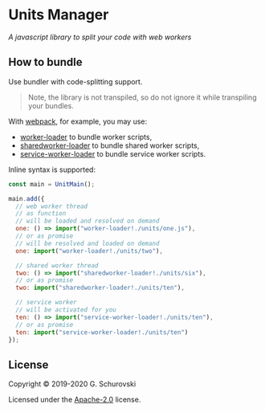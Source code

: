 # Units Manager

_A javascript library to split your code with web workers_

## How to bundle

Use bundler with code-splitting support.

> Note, the library is not transpiled, so do not ignore it while transpiling your bundles.

With [webpack](https://webpack.js.org/), for example, you may use:

- [worker-loader](https://www.npmjs.com/package/worker-loader) to bundle worker scripts,
- [sharedworker-loader](https://www.npmjs.com/package/sharedworker-loader) to bundle shared worker scripts,
- [service-worker-loader](https://www.npmjs.com/package/service-worker-loader) to bundle service worker scripts.

Inline syntax is supported:

```javascript
const main = UnitMain();

main.add({
  // web worker thread
  // as function
  // will be loaded and resolved on demand
  one: () => import("worker-loader!./units/one.js"),
  // or as promise
  // will be resolved and loaded on demand
  one: import("worker-loader!./units/two"),

  // shared worker thread
  two: () => import("sharedworker-loader!./units/six"),
  // or as promise
  two: import("sharedworker-loader!./units/ten"),

  // service worker
  // will be activated for you
  ten: () => import("service-worker-loader!./units/ten"),
  // or as promise
  ten: import("service-worker-loader!./units/ten")
});
```

## License

Copyright © 2019-2020 G. Schurovski

Licensed under the [Apache-2.0](./../LICENSE) license.
